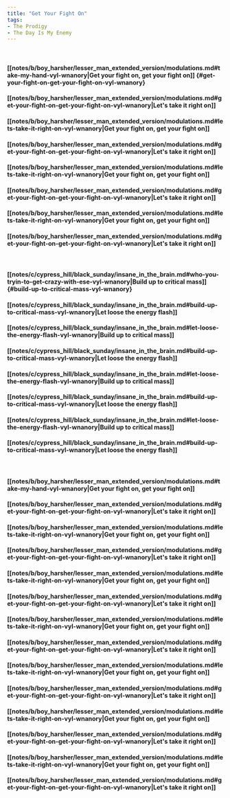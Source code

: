 ```yaml
---
title: "Get Your Fight On"
tags:
- The Prodigy
- The Day Is My Enemy
---
```

&nbsp;
#### [[notes/b/boy_harsher/lesser_man_extended_version/modulations.md#take-my-hand-vyl-wnanory|Get your fight on, get your fight on]] {#get-your-fight-on-get-your-fight-on-vyl-wnanory}
#### [[notes/b/boy_harsher/lesser_man_extended_version/modulations.md#get-your-fight-on-get-your-fight-on-vyl-wnanory|Let's take it right on]]
#### [[notes/b/boy_harsher/lesser_man_extended_version/modulations.md#lets-take-it-right-on-vyl-wnanory|Get your fight on, get your fight on]]
#### [[notes/b/boy_harsher/lesser_man_extended_version/modulations.md#get-your-fight-on-get-your-fight-on-vyl-wnanory|Let's take it right on]]
#### [[notes/b/boy_harsher/lesser_man_extended_version/modulations.md#lets-take-it-right-on-vyl-wnanory|Get your fight on, get your fight on]]
#### [[notes/b/boy_harsher/lesser_man_extended_version/modulations.md#get-your-fight-on-get-your-fight-on-vyl-wnanory|Let's take it right on]]
#### [[notes/b/boy_harsher/lesser_man_extended_version/modulations.md#lets-take-it-right-on-vyl-wnanory|Get your fight on, get your fight on]]
#### [[notes/b/boy_harsher/lesser_man_extended_version/modulations.md#get-your-fight-on-get-your-fight-on-vyl-wnanory|Let's take it right on]]
&nbsp;
#### [[notes/c/cypress_hill/black_sunday/insane_in_the_brain.md#who-you-tryin-to-get-crazy-with-ese-vyl-wnanory|Build up to critical mass]] {#build-up-to-critical-mass-vyl-wnanory}
#### [[notes/c/cypress_hill/black_sunday/insane_in_the_brain.md#build-up-to-critical-mass-vyl-wnanory|Let loose the energy flash]]
#### [[notes/c/cypress_hill/black_sunday/insane_in_the_brain.md#let-loose-the-energy-flash-vyl-wnanory|Build up to critical mass]]
#### [[notes/c/cypress_hill/black_sunday/insane_in_the_brain.md#build-up-to-critical-mass-vyl-wnanory|Let loose the energy flash]]
#### [[notes/c/cypress_hill/black_sunday/insane_in_the_brain.md#let-loose-the-energy-flash-vyl-wnanory|Build up to critical mass]]
#### [[notes/c/cypress_hill/black_sunday/insane_in_the_brain.md#build-up-to-critical-mass-vyl-wnanory|Let loose the energy flash]]
#### [[notes/c/cypress_hill/black_sunday/insane_in_the_brain.md#let-loose-the-energy-flash-vyl-wnanory|Build up to critical mass]]
#### [[notes/c/cypress_hill/black_sunday/insane_in_the_brain.md#build-up-to-critical-mass-vyl-wnanory|Let loose the energy flash]]
&nbsp;
#### [[notes/b/boy_harsher/lesser_man_extended_version/modulations.md#take-my-hand-vyl-wnanory|Get your fight on, get your fight on]]
#### [[notes/b/boy_harsher/lesser_man_extended_version/modulations.md#get-your-fight-on-get-your-fight-on-vyl-wnanory|Let's take it right on]]
#### [[notes/b/boy_harsher/lesser_man_extended_version/modulations.md#lets-take-it-right-on-vyl-wnanory|Get your fight on, get your fight on]]
#### [[notes/b/boy_harsher/lesser_man_extended_version/modulations.md#get-your-fight-on-get-your-fight-on-vyl-wnanory|Let's take it right on]]
#### [[notes/b/boy_harsher/lesser_man_extended_version/modulations.md#lets-take-it-right-on-vyl-wnanory|Get your fight on, get your fight on]]
#### [[notes/b/boy_harsher/lesser_man_extended_version/modulations.md#get-your-fight-on-get-your-fight-on-vyl-wnanory|Let's take it right on]]
#### [[notes/b/boy_harsher/lesser_man_extended_version/modulations.md#lets-take-it-right-on-vyl-wnanory|Get your fight on, get your fight on]]
#### [[notes/b/boy_harsher/lesser_man_extended_version/modulations.md#get-your-fight-on-get-your-fight-on-vyl-wnanory|Let's take it right on]]
#### [[notes/b/boy_harsher/lesser_man_extended_version/modulations.md#lets-take-it-right-on-vyl-wnanory|Get your fight on, get your fight on]]
#### [[notes/b/boy_harsher/lesser_man_extended_version/modulations.md#get-your-fight-on-get-your-fight-on-vyl-wnanory|Let's take it right on]]
#### [[notes/b/boy_harsher/lesser_man_extended_version/modulations.md#lets-take-it-right-on-vyl-wnanory|Get your fight on, get your fight on]]
#### [[notes/b/boy_harsher/lesser_man_extended_version/modulations.md#get-your-fight-on-get-your-fight-on-vyl-wnanory|Let's take it right on]]
#### [[notes/b/boy_harsher/lesser_man_extended_version/modulations.md#lets-take-it-right-on-vyl-wnanory|Get your fight on, get your fight on]]
#### [[notes/b/boy_harsher/lesser_man_extended_version/modulations.md#get-your-fight-on-get-your-fight-on-vyl-wnanory|Let's take it right on]]
